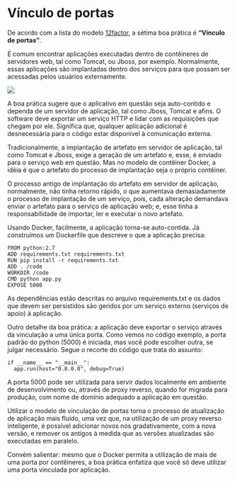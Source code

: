 # Vínculo de portas

De acordo com a lista do modelo [12factor](https://12factor.net/pt_br), a sétima boa prática é **“Vínculo de portas”**.

É comum encontrar aplicações executadas dentro de contêineres de servidores web, tal como Tomcat, ou Jboss, por exemplo. Normalmente, essas aplicações são implantadas dentro dos serviços para que possam ser acessadas pelos usuários externamente.

![](images/vinculos1.png)

A boa prática sugere que o aplicativo em questão seja auto-contido e dependa de um servidor de aplicação, tal como Jboss, Tomcat e afins. O software deve exportar um serviço HTTP e lidar com as requisições que chegam por ele. Significa que, qualquer aplicação adicional é desnecessária para o código estar disponível à comunicação externa.

Tradicionalmente, a implantação de artefato em servidor de aplicação, tal como Tomcat e Jboss, exige a geração de um artefato e, esse, é enviado para o serviço web em questão. Mas no modelo de contêiner Docker, a idéia é que o artefato do processo de implantação seja o próprio contêiner.

O processo antigo de implantação do artefato em servidor de aplicação, normalmente, não tinha retorno rápido, o que aumentava demasiadamente o processo de implantação de um serviço, pois, cada alteração demandava enviar o artefato para o serviço de aplicação web; e, esse tinha a responsabilidade de importar, ler e executar o novo artefato.

Usando Docker, facilmente, a aplicação torna-se auto-contida. Já construímos um Dockerfile que descreve o que a aplicação precisa:

```
FROM python:2.7
ADD requirements.txt requirements.txt
RUN pip install -r requirements.txt
ADD . /code
WORKDIR /code
CMD python app.py
EXPOSE 5000
```

As dependências estão descritas no arquivo requirements.txt e os dados que devem ser persistidos são geridos por um serviço externo (serviços de apoio) à aplicação.

Outro detalhe da boa prática: a aplicação deve exportar o serviço através da vinculação a uma única porta. Como vemos no código exemplo, a porta padrão do python (5000) é iniciada, mas você pode escolher outra, se julgar necessário. Segue o recorte do código que trata do assunto:

```
if __name__ == "__main__":
  app.run(host="0.0.0.0", debug=True)
```

A porta 5000 pode ser utilizada para servir dados localmente em ambiente de desenvolvimento ou, através de proxy reverso, quando for migrada para produção, com nome de domínio adequado a aplicação em questão.

Utilizar o modelo de vinculação de portas torna o processo de atualização de aplicação mais fluído, uma vez que, na utilização de um proxy reverso inteligente, é possível adicionar novos nós gradativamente, com a nova versão, e remover os antigos à medida que as versões atualizadas são executadas em paralelo.

Convém salientar: mesmo que o Docker permita a utilização de mais de uma porta por contêineres, a boa prática enfatiza que você só deve utilizar uma porta vinculada por aplicação.
